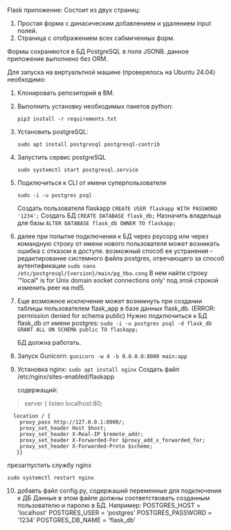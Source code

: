 Flask приложение:
Состоит из двух страниц:
1. Простая форма с динасическим добавлением и удалением input полей.
2. Страница с отображением всех сабмиченных форм.

Формы сохраняются в БД PostgreSQL в поле JSONB.
данное приложение выполнено без ORM.

Для запуска на виртуальтной машине (проверялось на Ubuntu 24.04) необходимо:
1. Клонировать репозиторий в ВМ.
2. Выполнить установку необходимых пакетов python:
    
    ```pip3 install -r requirements.txt```
    
3. Установить postgreSQL:

   ```sudo apt install postgresql postgresql-contrib```

4. Запустить сервис postgreSQL

   ```sudo systemctl start postgresql.service```

5. Подключиться к CLI от имени суперпользователя 

   ```sudo -i -u postgres psql```

   Создать пользователя flaskapp ```CREATE USER flaskapp WITH PASSWORD '1234';```
   Создать БД ```CREATE DATABASE flask_db;```
   Назначить владельца для базы ```ALTER DATABASE flask_db OWNER TO flaskapp;```
6. далее при попытке подключения к БД через psycopg или через командную строку от 
имени нового пользователя может возникать ошибка с отказом в доступе.
возможный способ ее устранения - редактирование системного файла postgres, отвечающего за
способ аутентификации ```sudo nano /etc/postgresql/{version}/main/pg_hba.cong```
В нем найти строку '"local" is for Unix domain socket connections only' под этой строкой изменить
peer на md5. 
7. Еще возможное исключение может возникнуть при создании таблицы пользователем flask_app в
базе данных flask_db. (ERROR: permission denied for schema public)
Нужно подключиться к БД flask_db от имени postgres:
```sudo -i -u postgres psql -d flask_db```
``GRANT ALL ON SCHEMA public TO flaskapp;``

   БД должна работать.

8. Запуск Gunicorn:
   ```gunicorn -w 4 -b 0.0.0.0:8000 main:app```
9. Установка nginx:
   ```sudo apt install nginx```
   Создать файл /etc/nginx/sites-enabled/flaskapp
   
   содержащий:

  > server {
      listen localhost:80;

      location / {
        proxy_pass http://127.0.0.1:8000/;
        proxy_set_header Host $host;
        proxy_set_header X-Real-IP $remote_addr;
        proxy_set_header X-Forwarded-For $proxy_add_x_forwarded_for;
        proxy_set_header X-Forwarded-Proto $scheme;
       }}

  презагпустить службу nginx

  ```sudo systemctl restart nginx```

10. добавть файл config.py, содержаший переменные для подключения к ДБ
   Данные в этом файле должны соответствовать созданным пользователю и паролю 
   в БД. Например:
   POSTGRES_HOST = 'localhost'
   POSTGRES_USER = 'postgres'
   POSTGRES_PASSWORD = '1234'
   POSTGRES_DB_NAME = 'flask_db'
